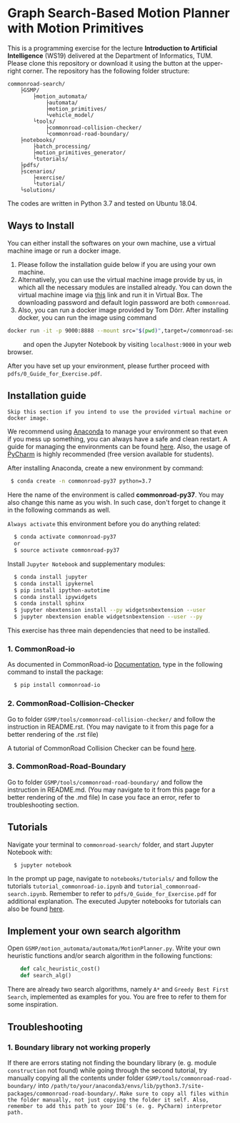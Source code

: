 # Graph Search-Based Motion Planner with Motion Primitives

This is a programming exercise for the lecture **Introduction to Artificial Intelligence** (WS19) delivered at the  Department of Informatics, TUM. Please clone this repository or download it using the button at the upper-right corner. The repository has the following folder structure:
``` code-block:: text
commonroad-search/
	├GSMP/
		├motion_automata/
			├automata/
			├motion_primitives/
			└vehicle_model/
		└tools/
			├commonroad-collision-checker/
			└commonroad-road-boundary/
	├notebooks/	
		├batch_processing/
		├motion_primitives_generator/
		└tutorials/
	├pdfs/	
	├scenarios/
		├exercise/
		└tutorial/
	└solutions/ 
```
The codes are written in Python 3.7 and tested on Ubuntu 18.04. 

## Ways to Install

You can either install the softwares on your own machine, use a virtual machine image or run a docker image.

1. Please follow the installation guide below if you are using your own machine.
2. Alternatively, you can use the virtual machine image provide by us, in which all the necessary modules are installed already. You can down the virtual machine image via [this](https://syncandshare.lrz.de/dlpw/fi2BN8NUepqiQzfG3LzWYf4J/Virtual_Machine.zip) link and run it in Virtual Box. The downloading password and default login password are both `commonroad`. 
3. Also, you can run a docker image provided by Tom Dörr. After installing docker, you can run the image using command

```sh
docker run -it -p 9000:8888 --mount src="$(pwd)",target=/commonroad-search,type=bind tomdoerr/commonroad-search
```

&ensp;&ensp;&ensp;&ensp;&ensp;and open the Jupyter Notebook by visiting `localhost:9000` in your web browser.

After you have set up your environment, please further proceed with `pdfs/0_Guide_for_Exercise.pdf`. 

## Installation guide

`Skip this section if you intend to use the provided virtual machine or docker image.`

We recommend using [Anaconda](https://www.anaconda.com/) to manage your environment so that even if you mess up something, you can always have a safe and clean restart. A guide for managing the environments can be found [here](https://conda.io/projects/conda/en/latest/user-guide/tasks/manage-environments.html). Also, the usage of [PyCharm](https://www.jetbrains.com/pycharm/) is highly recommended (free version available for students).

After installing Anaconda, create a new environment by command:
``` sh
 $ conda create -n commonroad-py37 python=3.7
```

Here the name of the environment is called **commonroad-py37**. You may also change this name as you wish. In such case, don't forget to change it in the following commands as well.

`Always activate` this environment before you do anything related:

```sh
  $ conda activate commonroad-py37
  or
  $ source activate commonroad-py37
```
Install `Jupyter Notebook` and supplementary modules:
```sh
  $ conda install jupyter
  $ conda install ipykernel
  $ pip install ipython-autotime
  $ conda install ipywidgets
  $ conda install sphinx
  $ jupyter nbextension install --py widgetsnbextension --user
  $ jupyter nbextension enable widgetsnbextension --user --py
```

This exercise has three main dependencies that need to be installed.

### 1. CommonRoad-io

As documented in CommonRoad-io [Documentation](https://commonroad.in.tum.de/static/docs/commonroad-io/index.html), type in the following command to install the package:

```sh
  $ pip install commonroad-io
```


### 2. CommonRoad-Collision-Checker
Go to folder `GSMP/tools/commonroad-collision-checker/` and follow the instruction in README.rst. (You may navigate to it from this page for a better rendering of the .rst file)

A tutorial of CommonRoad Collision Checker can be found [here](https://commonroad.in.tum.de/tutorials/).

### 3. CommonRoad-Road-Boundary
Go to folder `GSMP/tools/commonroad-road-boundary/` and follow the instruction in README.md. (You may navigate to it from this page for a better rendering of the .md file) In case you face an error, refer to troubleshooting section. 

## Tutorials

Navigate your terminal to `commonroad-search/` folder, and start Jupyter Notebook with:
```shell
  $ jupyter notebook
```

In the prompt up page, navigate to `notebooks/tutorials/` and follow the tutorials `tutorial_commonroad-io.ipynb` and `tutorial_commonroad-search.ipynb`.  Remember to refer to `pdfs/0_Guide_for_Exercise.pdf` for additional explanation. The executed Jupyter notebooks for tutorials can also be found [here](https://commonroad.in.tum.de/tutorials/).

## Implement your own search algorithm

Open `GSMP/motion_automata/automata/MotionPlanner.py`. Write your own heuristic functions and/or search algorithm in the following functions:

```python
	def calc_heuristic_cost()
	def search_alg()
```

There are already two search algorithms, namely `A*` and `Greedy Best First Search`, implemented as examples for you. You are free to refer to them for some inspiration.

## Troubleshooting

### 1. Boundary library not working properly

If there are errors stating not finding the boundary library (e. g. module `construction` not found) while going through the second tutorial, try manually copying all the contents under folder `GSMP/tools/commonroad-road-boundary/`  into `/path/to/your/anaconda3/envs/lib/python3.7/site-packages/commonroad-road-boundary/`. 
`Make sure to copy all files within the folder manually, not just copying the folder it self. Also, remember to add this path to your IDE's (e. g. PyCharm) interpretor path.`